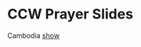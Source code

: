 # CCW Prayer Slides

Cambodia [show](http://kyk.kiekies.net/?src=https://ccwaterkloof.github.io/prayer/slides/cambodia.md)